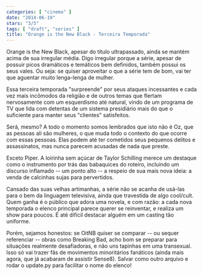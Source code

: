 ```yaml
---
categories: [ "cinema" ]
date: "2014-06-19"
stars: "3/5"
tags: [ "draft", "series" ]
title: "Orange is the New Black - Terceira Temporada"
---
```

Orange is the New Black, apesar do título ultrapassado, ainda se mantém
acima de sua irregular média. Digo irregular porque a série, apesar
de possuir picos dramáticos e temáticos bem definidos, também possui
os seus vales. Ou seja: se quiser aproveitar o que a série tem de bom,
vai ter que aguentar muito lenga-lenga de mulher.

Essa terceira temporada "surpreende" por seus ataques incessantes e
cada vez mais incômodos da religião e de outros temas que flertam
nervosamente com um esquerdismo até natural, vindo de um programa de TV
que lida com detentas de um sistema presidiário mais do que o suficiente
para manter seus "clientes" satisfeitos.

Será, mesmo? A todo o momento somos lembrados que isto não é Oz, que
as pessoas ali são mulheres, o que muda todo o contexto do que ocorre
com essas pessoas. Elas podem até ter cometidos seus pequenos delitos
e assassinatos, mas nunca parecem acusadas de nada que preste.

Exceto Piper. A loirinha sem açúcar de Taylor Schilling merece
um destaque como o instrumento por trás das babaquices do roteiro,
incluindo um discurso inflamado -- um ponto alto -- a respeio de sua
mais nova ideia: a venda de calcinhas sujas para pervertidos.

Cansado das suas velhas artimanhas, a série não se acanha de usá-las
para o bem da linguagem televisiva, ainda que travestida de algo
cool/cult. Quem ganha é o público que adora uma novela, e com razão:
a cada nova temporada o elenco principal parece querer se reinventar,
e realiza um show para poucos. É até difícil destacar alguém em um
casting tão uniforme.

Porém, sejamos honestos: se OitNB quiser se comparar -- ou sequer
referenciar -- obras como Breaking Bad, acho bom se preparar para
situações realmente desafiadoras, e não uns tapinhas em uma
transexual. Isso só vai trazer fãs de movimentos minoritários
fanáticos (ainda mais agora, que já acabaram de assistir Sense8).
Salvar como outro arquivo e rodar o update.py para facilitar o nome do
elenco!

